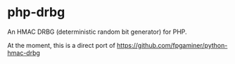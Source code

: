# php-drbg
An HMAC DRBG (deterministic random bit generator) for PHP.

At the moment, this is a direct port of https://github.com/fpgaminer/python-hmac-drbg
